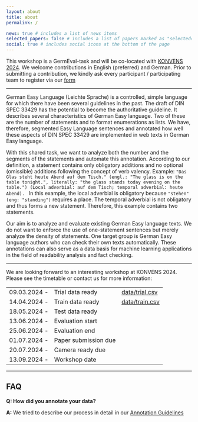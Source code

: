 ```yaml
---
layout: about
title: about
permalink: /

news: true # includes a list of news items
selected_papers: false # includes a list of papers marked as "selected={true}"
social: true # includes social icons at the bottom of the page
---
```


This workshop is a GermEval-task and will be co-located with [KONVENS 2024](https://konvens-2024.univie.ac.at/). We welcome contributions in English (preferred) and German. Prior to submitting a contribution, we kindly ask every participant / participating team to register via our [form](https://docs.google.com/forms/d/e/1FAIpQLSeD7W4jvrw0PKufz44NA4KgP-cSlHCl5hofBtvBoR30oc4krg/viewform?usp=sf_link)

---

German Easy Language (Leichte Sprache) is a controlled, simple language for which there have been several guidelines in the past. The draft of DIN SPEC 33429 has the potential to become the authoritative guideline. It describes several characteristics of German Easy language. Two of these are the number of statements and to format enumerations as lists. We have, therefore, segmented Easy Language sentences and annotated how well these aspects of DIN SPEC 33429 are implemented in web texts in German Easy language. 

With this shared task, we want to analyze both the number and the segments of the statements and automate this annotation. According to our definition, a statement contains only obligatory additions and no optional (omissible) additions following the concept of verb valency.
Example: 
`"Das Glas steht heute Abend auf dem Tisch." (engl.: "The glass is on the table tonight.", literally: "the glass stands today evening on the table.") (Local adverbial: auf dem Tisch; temporal adverbial: heute Abend). `
In this example, the local adverbial is obligatory because `"stehen" (eng: "standing")` requires a place. The temporal adverbial is not obligatory and thus forms a new statement. Therefore, this example contains two statements.

Our aim is to analyze and evaluate existing German Easy language texts. We do not want to enforce the use of one-statement sentences but merely analyze the density of statements. One target group is German Easy language authors who can check their own texts automatically. These annotations can also serve as a data basis for machine learning applications in the field of readability analysis and fact checking.


---

We are looking forward to an interesting workshop at KONVENS 2024. Please see the timetable or contact us for more information:

|             |                      |                                                                                                |
|-------------|----------------------|----------------------------------------------------------------------------------------------- |
|09.03.2024 - | Trial data ready     | [data/trial.csv](https://github.com/german-easy-to-read/statements/blob/master/data/trial.csv) |
|14.04.2024 - | Train data ready     | [data/train.csv](https://github.com/german-easy-to-read/statements/blob/master/data/train.csv) |
|18.05.2024 - | Test data ready      | |
|13.06.2024 - | Evaluation start     | | 
|25.06.2024 - | Evaluation end       | |
|01.07.2024 - | Paper submission due | | 
|20.07.2024 - | Camera ready due     | |
|13.09.2024 - | Workshop date        | |

---

## FAQ

**Q: How did you annotate your data?**

**A:** We tried to describe our process in detail in our [Annotation Guidelines](https://german-easy-to-read.github.io/statements/annotations)